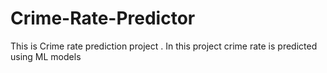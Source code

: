 # Crime-Rate-Predictor
This is Crime rate prediction project . In this project crime rate is predicted using ML models
